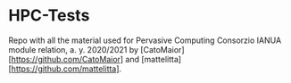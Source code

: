 # HPC-Tests
Repo with all the material used for Pervasive Computing Consorzio IANUA module relation, a. y. 2020/2021 by [CatoMaior][https://github.com/CatoMaior] and [mattelitta][https://github.com/mattelitta].